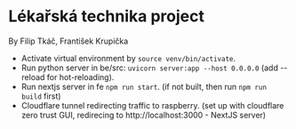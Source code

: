 # Lékařská technika project

By Filip Tkáč, František Krupička

- Activate virtual environment by `source venv/bin/activate`.
- Run python server in be/src: `uvicorn server:app --host 0.0.0.0` (add --reload for hot-reloading).
- Run nextjs server in fe `npm run start`. (if not built, then run `npm run build` first)
- Cloudflare tunnel redirecting traffic to raspberry. (set up with cloudflare zero trust GUI, redirecing to http://localhost:3000 - NextJS server)
